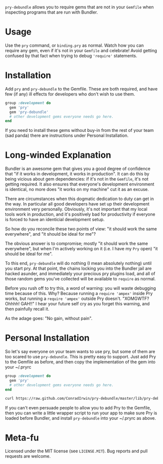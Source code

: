 `pry-debundle` allows you to require gems that are not in your `Gemfile` when inspecting
programs that are run with Bundler.

Usage
=====

Use the `pry` command, or `binding.pry` as normal. Watch how you can require any gem, even if it's not in your `Gemfile` and celebrate! Avoid getting confused by that fact when trying to debug `'require'` statements.


Installation
============

Add `pry` and `pry-debundle` to the Gemfile. These are both required, and have few (if
any) ill effects for developers who don't wish to use them.

```ruby
group :development do
  gem 'pry'
  gem 'pry-debundle'
  # other development gems everyone needs go here.
end
```

If you need to install these gems without buy-in from the rest of your team (sad panda)
there are instructions under Personal Installation.


Long-winded Explanation
=======================

Bundler is an awesome gem that gives you a good degree of confidence that "if it works in
development, it works in production". It can do this by being vicious about gem
dependencies: if it's not in the `Gemfile`, it's not getting required. It also ensures
that everyone's development environment is identical, no more does "it works on my
machine" cut it as an excuse.

There are circumstances when this dogmatic dedication to duty can get in the way. In
particular all good developers have set up their development environment very personally.
Obviously, it's not important that my local tools work in production, and it's positively
bad for productivity if everyone is forced to have an identicial development setup.

So how do you reconcile these two points of view: "it should work the same everywhere",
and "it should be ideal for me"?

The obvious answer is to compromise; mostly "it should work the same everywhere", but when
I'm actively working on it (i.e. I have my `Pry` open) "it should be ideal for me".

To this end, `pry-debundle` will do nothing (I mean absolutely nothing) until you start
pry. At that point, the chains locking you into the Bundler jail are hacked asunder, and
immediately your precious pry plugins load, and all of those random gems you've
collected will be available to `require` as normal.

Before you rush off to try this, a word of warning: you will waste debugging time because
of this. Why? Because running a `require 'ampex'` inside Pry works, but running a `require
'ampex'` outside Pry doesn't. "XOMGWTF? Ohhhh! GAH!!" I hear your future self cry as you
forget this warning, and then painfully recall it.

As the adage goes: "No gain, without pain".


Personal Installation
=====================

So let's say everyone on your team wants to use pry, but some of them are too scared to
use `pry-debundle`. This is pretty easy to support. Just add Pry to the Gemfile as
before, and then copy the implementation of the gem into your ~/.pryrc

```ruby
group :development do
  gem 'pry'
  # other development gems everyone needs go here.
end
```

```bash
curl https://raw.github.com/ConradIrwin/pry-debundle/master/lib/pry-debundle.rb >> ~/.pryrc
```

If you can't even persuade people to allow you to add Pry to the Gemfile, then you can
write a little wrapper script to run your app to make sure Pry is loaded before Bundler,
and install `pry-debundle` into your ~/.pryrc as above.

Meta-fu
=======

Licensed under the MIT license (see `LICENSE.MIT`). Bug reports and pull requests are
welcome.
